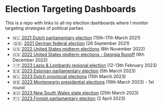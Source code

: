# Election Targeting Dashboards
This is a repo with links to all my election dashboards where I monitor targeting strategies of political parties

+ :netherlands: [2021 Dutch parliamentary election](https://favstats.github.io/DutchElectionObservatory/en/index.html) (15th-17th March 2021)
+ :🇩🇪: [2021 German federal election](https://favstats.shinyapps.io/btw21_wtm) (26 September 2021)
+ :us: [2022 United States midterm elections](https://whotargetsme.shinyapps.io/midterms2022/) (8th November 2022)
+ :us: [2022 United States midterm elections - Georgia Runoff](https://whotargetsme.github.io/midterms2022_dashboard/) (6th December 2022)
+ 🇮🇹 [2023 Lazio & Lombardy regional election](https://favstats.github.io/regionali2023/) (12-13th February 2023)
+ 🇪🇪 [2023 Estonian parliamentary election](https://favstats.github.io/EstoniaElection2023/) (5th March 2023)
+ :netherlands: [2023 Dutch provincial elections](https://favstats.github.io/ProvincialeStatenverkiezingen2023/) (15th March 2023)
+ 🇲🇪 [2023 Montenegrin presidential elections](https://favstats.github.io/MontenegroPresidentialElection2023/) (19th March 2023) - 1st round
+ 🇦🇺 [2023 New South Wales state election](https://favstats.github.io/NSWAustralianElection2023/) (25th March 2023)
+ 🇫🇮 [2023 Finnish parliamentary election](https://favstats.github.io/FinlandElections2023/) (2 April 2023)

